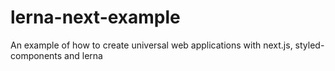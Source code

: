 # lerna-next-example
An example of how to create universal web applications with next.js, styled-components and lerna
